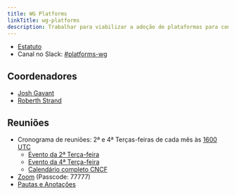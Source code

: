 ```yaml
---
title: WG Platforms
linkTitle: wg-platforms
description: Trabalhar para viabilizar a adoção de plataformas para computação cloud-native.
---
```


* [Estatuto](https://github.com/cncf/tag-app-delivery/tree/main/platforms-wg/charter)
* Canal no Slack: [#platforms-wg](https://cloud-native.slack.com/archives/C020RHD43BP)

## Coordenadores

* [Josh Gavant](https://github.com/joshgav)
* [Roberth Strand](https://github.com/roberthstrand)

## Reuniões

* Cronograma de reuniões: 2ª e 4ª Terças-feiras de cada mês às [1600 UTC](https://www.timeanddate.com/worldclock/converter.html?iso=20221213T160000&p1=1440)
    * [Evento da 2ª Terça-feira](https://calendar.google.com/calendar/u/0/r/week/2022/12/13?eid=MDAxZmVpMGE5aDc3a283dGd2Y2YwcnZuYTFfMjAyMjEyMTNUMTYwMDAwWiBsaW51eGZvdW5kYXRpb24ub3JnX281YXZqbHZ0MmNhZTlicTdhOTVlbWM0NzQwQGc)
    * [Evento da 4ª Terça-feira](https://calendar.google.com/calendar/u/0/r/week/2022/12/27?eid=NGhyOHY1ZWVrbDliODY3bXU5ZnRtYWo0ZGdfMjAyMjEyMjdUMTYwMDAwWiBsaW51eGZvdW5kYXRpb24ub3JnX281YXZqbHZ0MmNhZTlicTdhOTVlbWM0NzQwQGc)
    * [Calendário completo CNCF](https://calendar.google.com/calendar/u/0/embed?src=linuxfoundation.org_o5avjlvt2cae9bq7a95emc4740@group.calendar.google.com)
* [Zoom](https://zoom.us/j/7276783015?pwd=R0RJMkRzQ1ZjcmE0WERGcTJTOEVyUT09) (Passcode: 77777)
* [Pautas e Anotações](https://docs.google.com/document/d/1_smeS9-j-SuHJi0VXjx4g9xiD2-tgqhnlwf5oSMDQgg)
